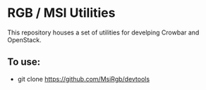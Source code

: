 # RGB / MSI Utilities
This repository houses a set of utilities for develping Crowbar and OpenStack.

## To use:
- git clone https://github.com/MsiRgb/devtools

